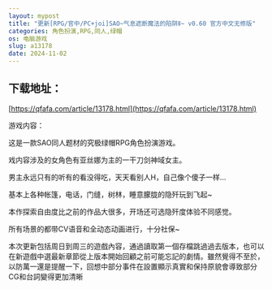 ```yaml
---
layout: mypost
title: "更新[RPG/官中/PC+joi]SAO~气息遮断魔法的陷阱Ⅱ~ v0.60 官方中文无修版"
categories: 角色扮演,RPG,同人,绿帽
os: 电脑游戏
slug: a13178
date: 2024-11-02
---
```


## 下载地址：

[https://qfafa.com/article/13178.html](https://qfafa.com/article/13178.html)

游戏内容：

这是一款SAO同人题材的究极绿帽RPG角色扮演游戏。

戏内容涉及的女角色有亚丝娜为主的一干刀剑神域女主。

男主永远只有的听有的看没得吃，天天看别人H，自己像个傻子一样…

基本上各种帐篷，电话，门缝，树林，睡意朦胧的隐歼玩到飞起~

本作探索自由度比之前的作品大很多，开场还可选隐歼度体验不同感觉。

所有场景的都带CV语音和全动态动画进行，十分社保~

本次更新包括周日到周三的遊戲內容，通過讀取第一個存檔跳過過去版本，也可以在新遊戲中選最新章節從上版本開始回顧之前可能忘記的劇情。雖然覺得不至於，以防萬一還是提醒一下，回想中部分事件在設置顯示真實和保持原貌會導致部分CG和台詞變得更加清晰